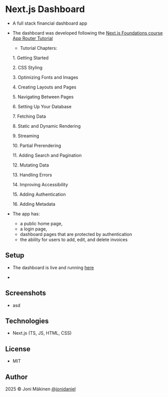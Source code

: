 # Next.js Dashboard

- A full stack financial dashboard app

- The dashboard was developed following the [Next.js Foundations course App Router Tutorial](https://nextjs.org/learn/dashboard-app)

  - Tutorial Chapters:

  1\. Getting Started

  2\. CSS Styling

  3\. Optimizing Fonts and Images

  4\. Creating Layouts and Pages

  5\. Navigating Between Pages

  6\. Setting Up Your Database

  7\. Fetching Data

  8\. Static and Dynamic Rendering

  9\. Streaming

  10\. Partial Prerendering

  11\. Adding Search and Pagination

  12\. Mutating Data

  13\. Handling Errors

  14\. Improving Accessibility

  15\. Adding Authentication

  16\. Adding Metadata

- The app has:
  - a public home page,
  - a login page,
  - dashboard pages that are protected by authentication
  - the ability for users to add, edit, and delete invoices

## Setup

- The dashboard is live and running [here](https://nextjs-dashboard-azure-gamma-85.vercel.app)

-

## Screenshots

- asd

## Technologies

- Next.js (TS, JS, HTML, CSS)

## License

- MIT

## Author

2025 © Joni Mäkinen [@jonidaniel](https://github.com/jonidaniel)
